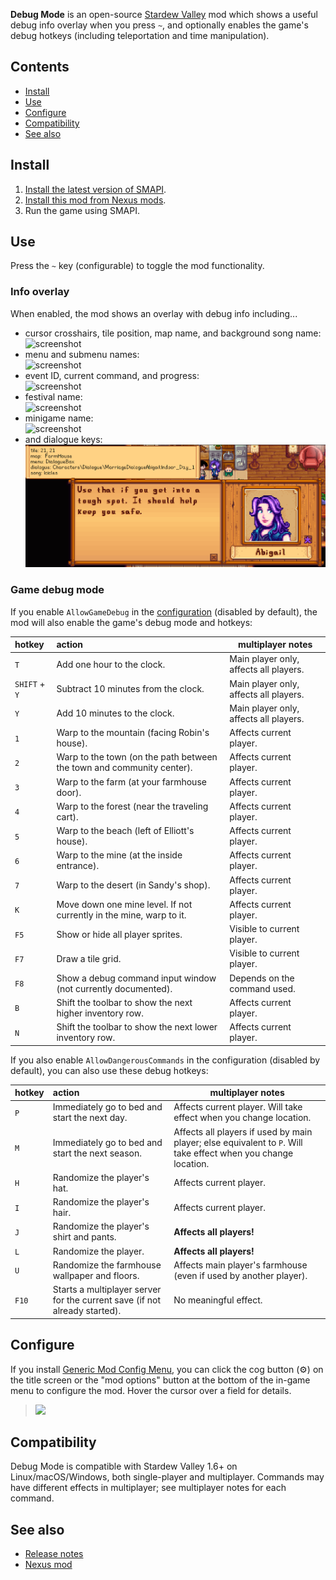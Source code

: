 ﻿**Debug Mode** is an open-source [Stardew Valley](http://stardewvalley.net/) mod which shows a
useful debug info overlay when you press `~`, and optionally enables the game's debug hotkeys
(including teleportation and time manipulation).

## Contents
* [Install](#install)
* [Use](#use)
* [Configure](#configure)
* [Compatibility](#compatibility)
* [See also](#see-also)

## Install
1. [Install the latest version of SMAPI](https://smapi.io/).
2. [Install this mod from Nexus mods](http://www.nexusmods.com/stardewvalley/mods/679/).
3. Run the game using SMAPI.

## Use
Press the `~` key (configurable) to toggle the mod functionality.

### Info overlay
When enabled, the mod shows an overlay with debug info including...

* cursor crosshairs, tile position, map name, and background song name:  
  ![screenshot](screenshots/world.png)
* menu and submenu names:  
  ![screenshot](screenshots/menu.png)
* event ID, current command, and progress:  
  ![screenshot](screenshots/event.png)
* festival name:  
  ![screenshot](screenshots/festival.png)
* minigame name:  
  ![screenshot](screenshots/minigame.png)
* and dialogue keys:  
  ![screenshot](screenshots/dialogue.png)

### Game debug mode
If you enable `AllowGameDebug` in the [configuration](#configuration) (disabled by default), the
mod will also enable the game's debug mode and hotkeys:

hotkey | action | multiplayer notes
:----- | :----- | -------------------
`T`    | Add one hour to the clock. | Main player only, affects all players.
`SHIFT` + `Y` | Subtract 10 minutes from the clock. | Main player only, affects all players.
`Y`    | Add 10 minutes to the clock. | Main player only, affects all players.
`1`    | Warp to the mountain (facing Robin's house). | Affects current player.
`2`    | Warp to the town (on the path between the town and community center). | Affects current player.
`3`    | Warp to the farm (at your farmhouse door). | Affects current player.
`4`    | Warp to the forest (near the traveling cart). | Affects current player.
`5`    | Warp to the beach (left of Elliott's house). | Affects current player.
`6`    | Warp to the mine (at the inside entrance). | Affects current player.
`7`    | Warp to the desert (in Sandy's shop). | Affects current player.
`K`    | Move down one mine level. If not currently in the mine, warp to it. | Affects current player.
`F5`   | Show or hide all player sprites. | Visible to current player.
`F7`   | Draw a tile grid. | Visible to current player.
`F8`   | Show a debug command input window (not currently documented). | Depends on the command used.
`B`    | Shift the toolbar to show the next higher inventory row. | Affects current player.
`N`    | Shift the toolbar to show the next lower inventory row. | Affects current player.

If you also enable `AllowDangerousCommands` in the configuration (disabled by default), you can
also use these debug hotkeys:

hotkey | action | multiplayer notes
:----- | :----- | -----------------
`P`    | Immediately go to bed and start the next day. | Affects current player. Will take effect when you change location.
`M`    | Immediately go to bed and start the next season. | Affects all players if used by main player; else equivalent to `P`. Will take effect when you change location.
`H`    | Randomize the player's hat. | Affects current player.
`I`    | Randomize the player's hair. | Affects current player.
`J`    | Randomize the player's shirt and pants. | **Affects all players!**
`L`    | Randomize the player. | **Affects all players!**
`U`    | Randomize the farmhouse wallpaper and floors. | Affects main player's farmhouse (even if used by another player).
`F10`  | Starts a multiplayer server for the current save (if not already started). | No meaningful effect.

## Configure
If you install [Generic Mod Config Menu][], you can click the cog button (⚙) on the title screen
or the "mod options" button at the bottom of the in-game menu to configure the mod. Hover the
cursor over a field for details.

> ![](screenshots/generic-config-menu.png)

## Compatibility
Debug Mode is compatible with Stardew Valley 1.6+ on Linux/macOS/Windows, both single-player and
multiplayer. Commands may have different effects in multiplayer; see multiplayer notes for each
command.

## See also
* [Release notes](release-notes.md)
* [Nexus mod](http://www.nexusmods.com/stardewvalley/mods/679)

[Generic Mod Config Menu]: https://www.nexusmods.com/stardewvalley/mods/5098
